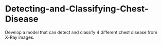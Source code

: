 # Detecting-and-Classifying-Chest-Disease
Develop a model that can detect and classify 4 different chest disease from X-Ray images. 
